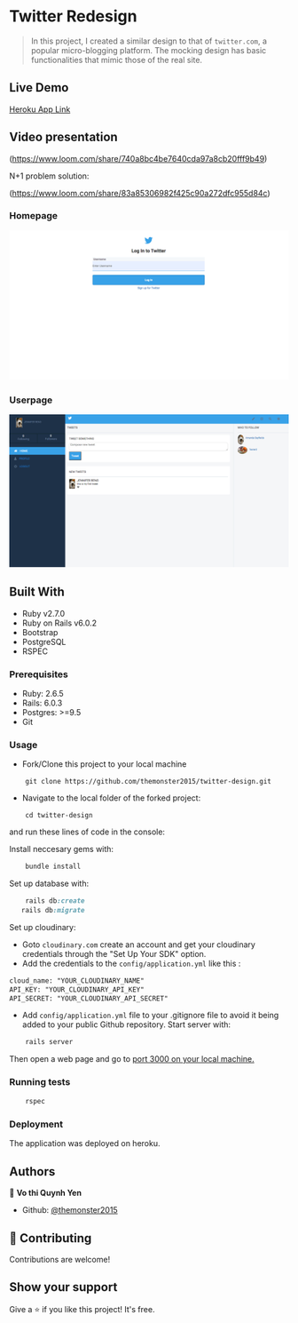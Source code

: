 # Twitter Redesign

> In this project, I created a similar design to that of `twitter.com`, a popular micro-blogging platform. The mocking design has basic functionalities that mimic those of the real site.

## Live Demo

[Heroku App Link](http://shrouded-bastion-11104.herokuapp.com/)

## Video presentation

(https://www.loom.com/share/740a8bc4be7640cda97a8cb20fff9b49)

N+1 problem solution:

(https://www.loom.com/share/83a85306982f425c90a272dfc955d84c)

### Homepage

![screenshot](welcome.png?raw=true)

### Userpage

![screenshot](home.png?raw=true)

## Built With

- Ruby v2.7.0
- Ruby on Rails v6.0.2
- Bootstrap
- PostgreSQL
- RSPEC

### Prerequisites

- Ruby: 2.6.5
- Rails: 6.0.3
- Postgres: >=9.5
- Git

### Usage

- Fork/Clone this project to your local machine

```
    git clone https://github.com/themonster2015/twitter-design.git
```

- Navigate to the local folder of the forked project:

```
    cd twitter-design
```

and run these lines of code in the console:

Install neccesary gems with:

```Ruby
    bundle install
```

Set up database with:

```Ruby
    rails db:create
   rails db:migrate
```

Set up cloudinary:

- Goto `cloudinary.com` create an account and get your cloudinary credentials through the "Set Up Your SDK" option.
- Add the credentials to the `config/application.yml` like this :

```
cloud_name: "YOUR_CLOUDINARY_NAME"
API_KEY: "YOUR_CLOUDINARY_API_KEY"
API_SECRET: "YOUR_CLOUDINARY_API_SECRET"
```

- Add `config/application.yml` file to your .gitignore file to avoid it being added to your public Github repository.
  Start server with:

```Ruby
    rails server
```

Then open a web page and go to [port 3000 on your local machine.](http://localhost:3000)

### Running tests

```Ruby
    rspec
```

### Deployment

The application was deployed on heroku.

## Authors

👤 **Vo thi Quynh Yen**

- Github: [@themonster2015](https://github.com/themonster2015)

## 🤝 Contributing

Contributions are welcome!

## Show your support

Give a ⭐️ if you like this project! It's free.
